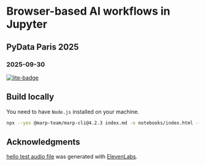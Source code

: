 # Browser-based AI workflows in Jupyter

## PyData Paris 2025

### 2025-09-30

[![lite-badge](https://jupyterlite.rtfd.io/en/latest/_static/badge-launch.svg)](http://jtpio.github.io/pydata-paris-2025/lab/index.html?path=index.html)


## Build locally

You need to have `Node.js` installed on your machine.

```bash
npx --yes @marp-team/marp-cli@4.2.3 index.md -o notebooks/index.html --html
```

## Acknowledgments

[hello test audio file](notebooks/hello.mp3) was generated with [ElevenLabs](https://elevenlabs.io/).
